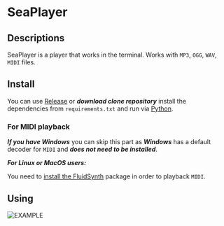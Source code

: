 # SeaPlayer
## Descriptions
SeaPlayer is a player that works in the terminal. Works with `MP3`, `OGG`, `WAV`, `MIDI` files.

## Install 
You can use [Release](https://github.com/romanin-rf/sea-player/releases) or ***download clone repository*** install the dependencies from `requirements.txt` and run via [Python](https://www.python.org).

### For MIDI playback
***If you have Windows*** you can skip this part as ***Windows*** has a default decoder for `MIDI` and ***does not need to be installed***.


***For Linux or MacOS users:***

You need to [install the FluidSynth](https://github.com/FluidSynth/fluidsynth/wiki/Download) package in order to playback `MIDI`.

## Using
![EXAMPLE](https://user-images.githubusercontent.com/60302782/234289849-6773cdd2-882e-403e-bf9a-5ce18f106d69.png)

